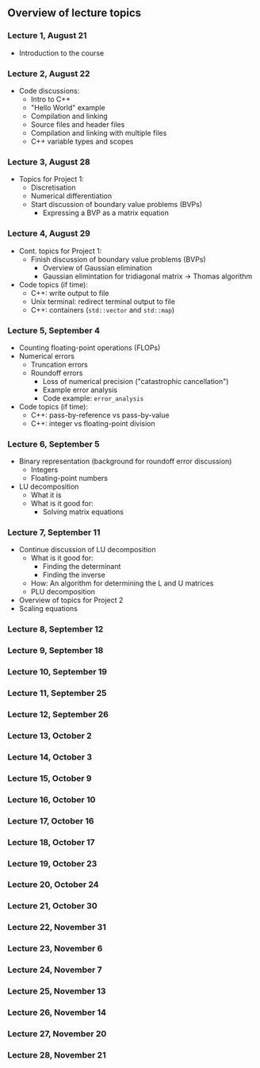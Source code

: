 ## Overview of lecture topics


### Lecture 1, August 21

- Introduction to the course 


### Lecture 2, August 22

- Code discussions:
  - Intro to C++
  - "Hello World" example
  - Compilation and linking
  - Source files and header files
  - Compilation and linking with multiple files
  - C++ variable types and scopes


### Lecture 3, August 28

- Topics for Project 1:
  - Discretisation
  - Numerical differentiation
  - Start discussion of boundary value problems (BVPs)
    - Expressing a BVP as a matrix equation


### Lecture 4, August 29

- Cont. topics for Project 1:
  - Finish discussion of boundary value problems (BVPs)
    - Overview of Gaussian elimination
    - Gaussian elimintation for tridiagonal matrix → Thomas algorithm
- Code topics (if time):
  - C++: write output to file
  - Unix terminal: redirect terminal output to file
  - C++: containers (`std::vector` and `std::map`)


### Lecture 5, September 4

- Counting floating-point operations (FLOPs)
- Numerical errors
  - Truncation errors
  - Roundoff errors
    - Loss of numerical precision ("catastrophic cancellation")
    - Example error analysis
    - Code example: `error_analysis`
- Code topics (if time):
  - C++: pass-by-reference vs pass-by-value
  - C++: integer vs floating-point division


### Lecture 6, September 5

- Binary representation (background for roundoff error discussion)
  - Integers
  - Floating-point numbers
- LU decomposition
  - What it is
  - What is it good for:
    - Solving matrix equations  


### Lecture 7, September 11

- Continue discussion of LU decomposition
  - What is it good for:
    - Finding the determinant
    - Finding the inverse
  - How: An algorithm for determining the L and U matrices
  - PLU decomposition
- Overview of topics for Project 2
- Scaling equations


### Lecture 8, September 12



### Lecture 9, September 18



### Lecture 10, September 19



### Lecture 11, September 25



### Lecture 12, September 26



### Lecture 13, October 2



### Lecture 14, October 3



### Lecture 15, October 9



### Lecture 16, October 10



### Lecture 17, October 16



### Lecture 18, October 17



### Lecture 19, October 23



### Lecture 20, October 24



### Lecture 21, October 30



### Lecture 22, November 31



### Lecture 23, November 6



### Lecture 24, November 7



### Lecture 25, November 13



### Lecture 26, November 14



### Lecture 27, November 20



### Lecture 28, November 21




